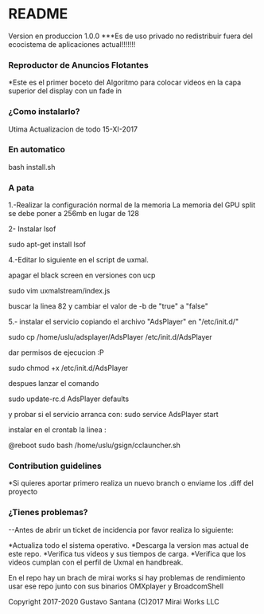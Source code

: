 # README #

Version en produccion 1.0.0
***Es de uso privado no redistribuir fuera del ecocistema de aplicaciones actual!!!!!!!

### Reproductor de Anuncios Flotantes ###

*Este es el primer boceto del Algoritmo para colocar videos en la capa superior del display con un fade in

### ¿Como instalarlo? ###
Utima Actualizacion de todo 15-XI-2017

### En automatico ###


bash install.sh


### A pata ###



1.-Realizar la configuración normal de la memoria
     La memoria del GPU split se debe poner a 256mb en lugar de 128

2- Instalar lsof

sudo apt-get install lsof

4.-Editar lo siguiente en el script de uxmal.

apagar el black screen en versiones con ucp

sudo vim uxmalstream/index.js

buscar la linea 82 y cambiar el valor de -b de "true" a "false"

5.- instalar el servicio copiando el archivo "AdsPlayer" en "/etc/init.d/"

sudo cp /home/uslu/adsplayer/AdsPlayer /etc/init.d/AdsPlayer

dar permisos de ejecucion :P

sudo chmod +x /etc/init.d/AdsPlayer

despues lanzar el comando

sudo update-rc.d AdsPlayer defaults

y probar si el servicio arranca con: sudo service AdsPlayer start

instalar en el crontab la linea :

@reboot sudo bash /home/uslu/gsign/cclauncher.sh

### Contribution guidelines ###

*Si quieres aportar primero realiza un nuevo branch o enviame los .diff del proyecto

### ¿Tienes problemas? ###

--Antes de abrir un ticket de incidencia por favor realiza lo siguiente:

*Actualiza todo el sistema operativo.
*Descarga la version mas actual de este repo.
*Verifica tus videos y sus tiempos de carga.
*Verifica que los videos cumplan con el perfil de Uxmal en handbreak.

En el repo hay un brach de mirai works si hay problemas de rendimiento usar ese repo junto con sus binarios OMXplayer y BroadcomShell 


Copyright 2017-2020 Gustavo Santana
(C)2017 Mirai Works LLC

